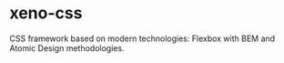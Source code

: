 # xeno-css
CSS framework based on modern technologies: Flexbox with BEM and Atomic Design methodologies.

